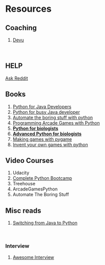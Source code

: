 # Resources

## Coaching



1. [Devu](http://devu.in/)

   ​

## HELP



[Ask Reddit](https://www.reddit.com/r/learnpython/)



## Books



1. [Python for Java Developers](http://python4java.necaiseweb.org/Main/TableOfContents)
2. [Python for busy Java developer](https://antrix.net/static/pages/python-for-java/online/)
3. [Automate the boring stuff with python](https://automatetheboringstuff.com/)
4. [Programming Arcade Games with Python](http://www.balloonbuilding.com/)
5. [**Python for biologists**](http://pythonforbiologists.com/index.php/books/)
6. [**Advanced Python for biologists**](http://pythonforbiologists.com/index.php/books/)
7. [Making games with pygame](https://inventwithpython.com/pygame/chapters/)
8. [Invent your own games with python](https://inventwithpython.com/chapters/)





## Video Courses



1. Udacity
2. [Complete Python Bootcamp](https://www.udemy.com/complete-python-bootcamp/learn/v4/overview)
3. Treehouse
4. ArcadeGamesPython
5. Automate The Boring Stuff





## Misc reads



1. [Switching from Java to Python](https://dzone.com/articles/switching-java-python-first)

   ​

### Interview

1. [Awesome Interview](https://github.com/MaximAbramchuck/awesome-interview-questions#python)